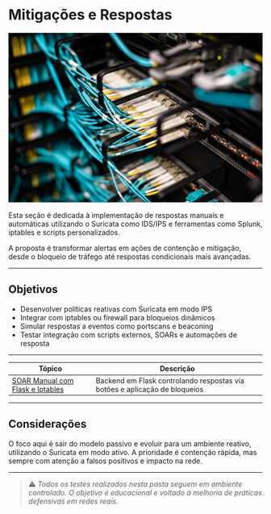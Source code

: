 # Mitigações e Respostas

<p align="center">
  <img src="../../../../assets/construcao.png" alt="Em construção" width="800"/>
</p>

Esta seção é dedicada à implementação de respostas manuais e automáticas utilizando o Suricata como IDS/IPS e ferramentas como Splunk, iptables e scripts personalizados.

A proposta é transformar alertas em ações de contenção e mitigação, desde o bloqueio de tráfego até respostas condicionais mais avançadas.

---

## Objetivos

- Desenvolver políticas reativas com Suricata em modo IPS
- Integrar com iptables ou firewall para bloqueios dinâmicos
- Simular respostas a eventos como portscans e beaconing
- Testar integração com scripts externos, SOARs e automações de resposta

---

| Tópico                                        | Descrição                                                                                       |
|-----------------------------------------------|-------------------------------------------------------------------------------------------------|
| [SOAR Manual com Flask e Iptables](soar-manual/README.md)            | Backend em Flask controlando respostas via botões e aplicação de bloqueios       |

---

## Considerações
O foco aqui é sair do modelo passivo e evoluir para um ambiente reativo, utilizando o Suricata em modo ativo. A prioridade é contenção rápida, mas sempre com atenção a falsos positivos e impacto na rede.

---

> ⚠️ *Todos os testes realizados nesta pasta seguem em ambiente controlado. O objetivo é educacional e voltado à melhoria de práticas defensivas em redes reais.*
